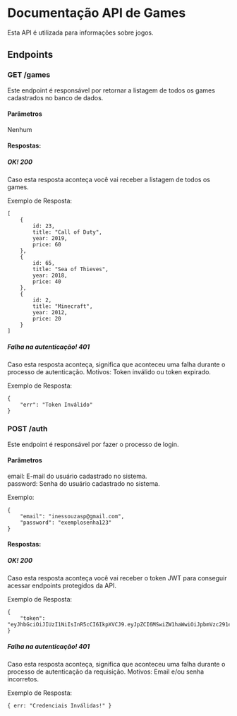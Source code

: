 # Documentação API de Games
Esta API é utilizada para informações sobre jogos.

## Endpoints
### GET /games
Este endpoint é responsável por retornar a listagem de todos os games cadastrados no banco de dados.

#### Parâmetros
Nenhum

#### Respostas:
##### OK! 200
Caso esta resposta aconteça você vai receber a listagem de todos os games.

Exemplo de Resposta:
```
[
    {
        id: 23,
        title: "Call of Duty",
        year: 2019,
        price: 60
    },
    {
        id: 65,
        title: "Sea of Thieves",
        year: 2018,
        price: 40
    },
    {
        id: 2,
        title: "Minecraft",
        year: 2012,
        price: 20
    }
]
```

##### Falha na autenticação! 401
Caso esta resposta aconteça, significa que aconteceu uma falha durante o processo de autenticação. Motivos: Token inválido ou token expirado.

Exemplo de Resposta:
```
{
    "err": "Token Inválido"
}
```

### POST /auth
Este endpoint é responsável por fazer o processo de login.

#### Parâmetros
email: E-mail do usuário cadastrado no sistema.<br>
password: Senha do usuário cadastrado no sistema.

Exemplo:
```
{
    "email": "inessouzasp@gmail.com",
    "password": "exemplosenha123"
}
```

#### Respostas:
##### OK! 200
Caso esta resposta aconteça você vai receber o token JWT para conseguir acessar endpoints protegidos da API.

Exemplo de Resposta:
```
{
    "token": "eyJhbGciOiJIUzI1NiIsInR5cCI6IkpXVCJ9.eyJpZCI6MSwiZW1haWwiOiJpbmVzc291emFzcEBnbWFpbC5jb20iLCJpYXQiOjE2NTI0NDIxNDAsImV4cCI6MTY1MjYxNDk0MH0.Sgymz_YMLOkvaPeHMOaLgR8RzwYi6Fw7ILEQR1Szx2o"
}
```

##### Falha na autenticação! 401
Caso esta resposta aconteça, significa que aconteceu uma falha durante o processo de autenticação da requisição. Motivos: Email e/ou senha incorretos.

Exemplo de Resposta:
```
{ err: "Credenciais Inválidas!" }
```
